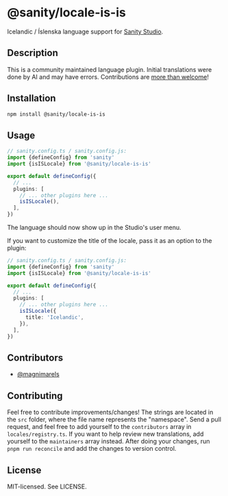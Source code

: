 # @sanity/locale-is-is

Icelandic / Íslenska language support for [Sanity Studio](https://www.sanity.io/).

## Description

This is a community maintained language plugin. Initial translations were done by AI and may have errors. Contributions are [more than welcome](#contributing)!

## Installation

```sh
npm install @sanity/locale-is-is
```

## Usage

```ts
// sanity.config.ts / sanity.config.js:
import {defineConfig} from 'sanity'
import {isISLocale} from '@sanity/locale-is-is'

export default defineConfig({
  // ...
  plugins: [
    // ... other plugins here ...
    isISLocale(),
  ],
})
```

The language should now show up in the Studio's user menu.

If you want to customize the title of the locale, pass it as an option to the plugin:

```ts
// sanity.config.ts / sanity.config.js:
import {defineConfig} from 'sanity'
import {isISLocale} from '@sanity/locale-is-is'

export default defineConfig({
  // ...
  plugins: [
    // ... other plugins here ...
    isISLocale({
      title: 'Icelandic',
    }),
  ],
})
```

## Contributors

- [@magnimarels](https://github.com/magnimarels)

## Contributing

Feel free to contribute improvements/changes! The strings are located in the `src` folder, where the file name represents the "namespace". Send a pull request, and feel free to add yourself to the `contributors` array in `locales/registry.ts`. If you want to help review new translations, add yourself to the `maintainers` array instead. After doing your changes, run `pnpm run reconcile` and add the changes to version control.

## License

MIT-licensed. See LICENSE.
